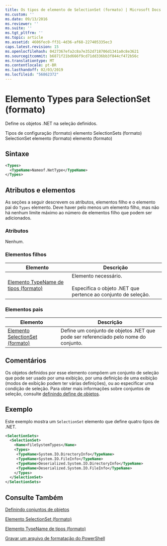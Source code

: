 ```yaml
---
title: Os tipos de elemento de SelectionSet (formato) | Microsoft Docs
ms.custom: ''
ms.date: 09/13/2016
ms.reviewer: ''
ms.suite: ''
ms.tgt_pltfrm: ''
ms.topic: article
ms.assetid: 4606fec0-ff31-4d36-af68-227405335ec3
caps.latest.revision: 15
ms.openlocfilehash: 0427367efa2c8a7e352d718706d1341a0c8e3621
ms.sourcegitcommit: b6871f21bd666f9cd71dd336bb3f844cf472b56c
ms.translationtype: MT
ms.contentlocale: pt-BR
ms.lasthandoff: 02/03/2019
ms.locfileid: "56862372"
---
```

# <a name="types-element-for-selectionset-format"></a>Elemento Types para SelectionSet (formato)

Define os objetos .NET na seleção definidos.

Tipos de configuração (formato) elemento SelectionSets (formato) SelectionSet elemento (formato) elemento (formato)

## <a name="syntax"></a>Sintaxe

```xml
<Types>
  <TypeName>Nameof.NetType</TypeName>
</Types>

```

## <a name="attributes-and-elements"></a>Atributos e elementos

As seções a seguir descrevem os atributos, elementos filho e o elemento pai do `Types` elemento. Deve haver pelo menos um elemento filho, mas não há nenhum limite máximo ao número de elementos filho que podem ser adicionados.

### <a name="attributes"></a>Atributos

Nenhum.

### <a name="child-elements"></a>Elementos filhos

|Elemento|Descrição|
|-------------|-----------------|
|[Elemento TypeName de tipos (formato)](./typename-element-for-types-format.md)|Elemento necessário.<br /><br /> Especifica o objeto .NET que pertence ao conjunto de seleção.|

### <a name="parent-elements"></a>Elementos pais

|Elemento|Descrição|
|-------------|-----------------|
|[Elemento SelectionSet (formato)](./selectionset-element-format.md)|Define um conjunto de objetos .NET que pode ser referenciado pelo nome do conjunto.|

## <a name="remarks"></a>Comentários

Os objetos definidos por esse elemento compõem um conjunto de seleção que pode ser usado por uma exibição, por uma definição de uma exibição (modos de exibição podem ter várias definições), ou ao especificar uma condição de seleção.  Para obter mais informações sobre conjuntos de seleção, consulte [definindo define de objetos](./defining-selection-sets.md).

## <a name="example"></a>Exemplo

Este exemplo mostra um `SelectionSet` elemento que define quatro tipos de .NET.

```xml
<SelectionSets>
  <SelectionSet>
    <Name>FileSystemTypes</Name>
    <Types>
     <TypeName>System.IO.DirectoryInfo</TypeName>
     <TypeName>System.IO.FileInfo</TypeName>
     <TypeName>Deserialized.System.IO.DirectoryInfo</TypeName>
     <TypeName>Deserialized.System.IO.FileInfo</TypeName>
    </Types>
  </SelectionSet>
</SelectionSets>
```

## <a name="see-also"></a>Consulte Também

[Definindo conjuntos de objetos](./defining-selection-sets.md)

[Elemento SelectionSet (formato)](./selectionset-element-format.md)

[Elemento TypeName de tipos (formato)](./typename-element-for-types-format.md)

[Gravar um arquivo de formatação do PowerShell](./writing-a-powershell-formatting-file.md)
